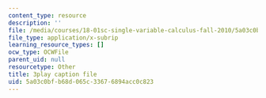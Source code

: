 ```yaml
---
content_type: resource
description: ''
file: /media/courses/18-01sc-single-variable-calculus-fall-2010/5a03c0bfb68d065c33676894acc0c823_Pd2xP5zDsRw.srt
file_type: application/x-subrip
learning_resource_types: []
ocw_type: OCWFile
parent_uid: null
resourcetype: Other
title: 3play caption file
uid: 5a03c0bf-b68d-065c-3367-6894acc0c823
---
```

